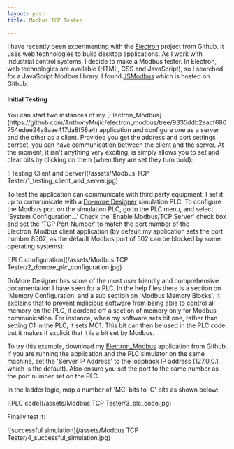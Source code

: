 ```yaml
---
layout: post
title: Modbus TCP Tester

---
```



I have recently been experimenting with the [Electron](https://electron.atom.io/) project from Github. It uses web technologies to build desktop applications. As I work with industrial control systems, I decide to make a Modbus tester. In Electron, web technologies are available (HTML, CSS and JavaScript), so I searched for a JavaScript Modbus library. I found [JSModbus](https://github.com/Cloud-Automation/node-modbus) which is hosted on Github.

<h4>Initial Testing</h4>
You can start two instances of my [Electron_Modbus](https://github.com/AnthonyMujic/electron_modbus/tree/9335ddb2eacf680754edee24a8aae417da8f58a4) application and configure one as a server and the other as a client. Provided you get the address and port settings correct, you can have communication between the client and the server. At the moment, it isn't anything very exciting, is simply allows you to set and clear bits by clicking on them (when they are set they turn bold):

![Testing Client and Server](/assets/Modbus TCP Tester/1_testing_client_and_server.jpg)

To test the application can communicate with third party equipment, I set it up to communicate with a [Do-more Designer](http://support.automationdirect.com/products/domore.html) simulation PLC.
To configure the Modbus port on the simulation PLC, go to the PLC menu, and select 'System Configuration…' Check the 'Enable Modbus/TCP Server' check box and set the 'TCP Port Number' to match the port number of the Electron_Modbus client application (by default my application sets the port number 8502, as the default Modbus port of 502 can be blocked by some operating systems):

![PLC configuration](/assets/Modbus TCP Tester/2_domore_plc_configuration.jpg)

DoMore Designer has some of the most user friendly and comprehensive documentation I have seen for a PLC. In the help files there is a section on 'Memory Configuration' and a sub section on 'Modbus Memory Blocks'. It explains that to prevent malicious software from being able to control all memory on the PLC, it cordons off a section of memory only for Modbus communication. For instance, when my software sets bit one, rather than setting C1 in the PLC, it sets MC1. This bit can then be used in the PLC code, but it makes it explicit that it is a bit set by Modbus.

To try this example, download my [Electron_Modbus](https://github.com/AnthonyMujic/electron_modbus/tree/9335ddb2eacf680754edee24a8aae417da8f58a4) application from Github. If you are running the application and the PLC simulator on the same machine, set the 'Server IP Address' to the loopback IP address (127.0.0.1, which is the default). Also ensure you set the port to the same number as the port number set on the PLC.

In the ladder logic, map a number of 'MC' bits to 'C' bits as shown below:

![PLC code](/assets/Modbus TCP Tester/3_plc_code.jpg)

Finally test it:

![successful simulation](/assets/Modbus TCP Tester/4_successful_simulation.jpg)
